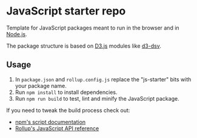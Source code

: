 # JavaScript starter repo

Template for JavaScript packages meant to run in the browser and in [Node.js](https://nodejs.org/en/).

The package structure is based on [D3.js](https://d3js.org/) modules like [d3-dsv](https://github.com/d3/d3-dsv).

## Usage

1. In `package.json` and `rollup.config.js` replace the "js-starter" bits with your package name.
2. Run `npm install` to install dependencies.
3. Run `npm run build` to test, lint and minify the JavaScript package.

If you need to tweak the build process check out:
- [npm's script documentation](https://docs.npmjs.com/misc/scripts)
- [Rollup's JavaScript API reference](https://github.com/rollup/rollup/wiki/JavaScript-API)